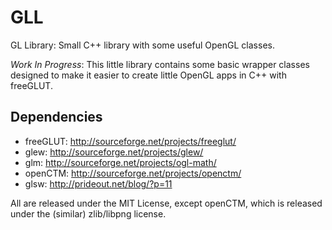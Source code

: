 GLL
===

GL Library: Small C++ library with some useful OpenGL classes.

_Work In Progress_: This little library contains some basic wrapper classes
designed to make it easier to create little OpenGL apps in C++ with freeGLUT.

Dependencies
------------

* freeGLUT: http://sourceforge.net/projects/freeglut/
* glew: http://sourceforge.net/projects/glew/
* glm: http://sourceforge.net/projects/ogl-math/
* openCTM: http://sourceforge.net/projects/openctm/
* glsw: http://prideout.net/blog/?p=11

All are released under the MIT License, except openCTM, which is released 
under the (similar) zlib/libpng license.
